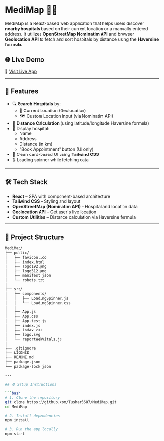 # MediMap 🏥📍

MediMap is a React-based web application that helps users discover **nearby hospitals** based on their current location or a manually entered address. It utilizes **OpenStreetMap Nominatim API** and browser **Geolocation API** to fetch and sort hospitals by distance using the **Haversine formula**.

## 🌐 Live Demo
🔗 [Visit Live App](https://tushar5687.github.io/Nearby-Hospital-Locator/)

---

## 🚀 Features

- 🔍 **Search Hospitals** by:
  - 📍 Current Location (Geolocation)
  - 🗺️ Custom Location Input (via Nominatim API)
- 📏 **Distance Calculation** (using latitude/longitude Haversine formula)
- 🧾 Display hospital:
  - Name
  - Address
  - Distance (in km)
  - "Book Appointment" button (UI only)
- 🧭 Clean card-based UI using **Tailwind CSS**
- 🔃 Loading spinner while fetching data

---

## 🛠️ Tech Stack

- **React** – SPA with component-based architecture
- **Tailwind CSS** – Styling and layout
- **OpenStreetMap (Nominatim API)** – Hospital and location data
- **Geolocation API** – Get user's live location
- **Custom Utilities** – Distance calculation via Haversine formula

---

## 📁 Project Structure

```bash
MediMap/
├── public/
│   ├── favicon.ico
│   ├── index.html
│   ├── logo192.png
│   ├── logo512.png
│   ├── manifest.json
│   └── robots.txt
│
├── src/
│   ├── components/
│   │   ├── LoadingSpinner.js
│   │   └── LoadingSpinner.css
│   │
│   ├── App.js
│   ├── App.css
│   ├── App.test.js
│   ├── index.js
│   ├── index.css
│   ├── logo.svg
│   └── reportWebVitals.js
│
├── .gitignore
├── LICENSE
├── README.md
├── package.json
└── package-lock.json
 
---

## ⚙️ Setup Instructions

```bash
# 1. Clone the repository
git clone https://github.com/Tushar5687/MediMap.git
cd MediMap

# 2. Install dependencies
npm install

# 3. Run the app locally
npm start





